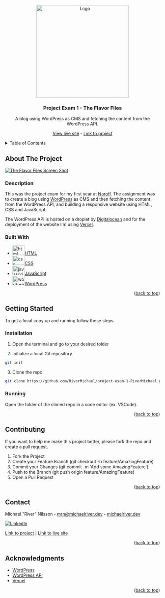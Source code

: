 <a id="readme-top"></a>

<!-- PROJECT LOGO -->
<br />
<div align="center">
  <a href="https://github.com/RiverMichael/project-exam-1-RiverMichael.git">
    <img src="images/logo/color_logo-no_background.png" alt="Logo" width="300" height="">
  </a>

<h3>Project Exam 1 - The Flavor Files</h3>
<p>A blog using WordPress as CMS and fetching the content from the WordPress API.</p>

<a href="https://theflavorfiles.michaelriver.dev">View live site</a> - <a href="https://github.com/RiverMichael/project-exam-1-RiverMichael.git"> Link to project</a>

</div>

<!-- TABLE OF CONTENTS -->
<details>
  <summary>Table of Contents</summary>
  <ol>
    <li>
      <a href="#about-the-project">About The Project</a>
      <ul>
        <li><a href="#description">Description</a>
        <li><a href="#built-with">Built With</a></li>
      </ul>
    </li>
    <li>
      <a href="#getting-started">Getting Started</a>
      <ul>
        <li><a href="#installation">Installation</a></li>
        <li><a href="#running">Running</R></li>
      </ul>
    </li>
    <li><a href="#contributing">Contributing</a></li>
    <li><a href="#contact">Contact</a></li>
    <li><a href="#acknowledgments">Acknowledgments</a></li>
  </ol>
</details>

<!-- ABOUT THE PROJECT -->

## About The Project

[![The Flavor Files Screen Shot][product-screenshot]][live-site]

### Description

This was the project exam for my first year at [Noroff](https://www.noroff.no). The assignment was to create a blog using [WordPress](https://www.wordpress.org) as CMS and then fetching the content from the WordPress API, and building a responsive website using HTML, CSS and JavaScript.

The WordPress API is hosted on a droplet by [Digitalocean](https://www.digitalocean.com) and for the deployment of the website I'm using [Vercel](https://www.vercel.com).

### Built With

- <a href="https://developer.mozilla.org/en-US/docs/Web/HTML"><img src="https://raw.githubusercontent.com/rahuldkjain/github-profile-readme-generator/master/src/images/icons/FrontendDevelopment/html.svg" alt="html" height="30" width="40">HTML</a>
- <a href="https://developer.mozilla.org/en-US/docs/Web/CSS" target="_blank"><img src="https://raw.githubusercontent.com/rahuldkjain/github-profile-readme-generator/master/src/images/icons/FrontendDevelopment/css.svg" alt="css" height="30" width="40">CSS</a>
- <a href="https://developer.mozilla.org/en-US/docs/Web/JavaScript" target="_blank"><img src="https://raw.githubusercontent.com/rahuldkjain/github-profile-readme-generator/master/src/images/icons/ProgrammingLanguages/javascript.svg" alt="javascript" height="30" width="40">JavaScript</a>
- <a href="https://www.wordpress.org" target="_blank"><img src="https://raw.githubusercontent.com/rahuldkjain/github-profile-readme-generator/master/src/images/icons/Social/wordpress.svg" alt="wordpress" height="30" width="40">WordPress</a>

<p align="right">(<a href="#readme-top">back to top</a>)</p>

<!-- GETTING STARTED -->

## Getting Started

To get a local copy up and running follow these steps.

<!-- INSTALLATION -->

### Installation

1. Open the terminal and go to your desired folder

2. Initialize a local Git repository

```sh
git init
```

3. Clone the repo:

```sh
git clone https://github.com/RiverMichael/project-exam-1-RiverMichael.git
```

### Running

Open the folder of the cloned repo in a code editor (ex. VSCode).

<p align="right">(<a href="#readme-top">back to top</a>)</p>

<!-- CONTRIBUTING -->

## Contributing

If you want to help me make this project better, please fork the repo and create a pull request.

1. Fork the Project
2. Create your Feature Branch (git checkout -b feature/AmazingFeature)
3. Commit your Changes (git commit -m 'Add some AmazingFeature')
4. Push to the Branch (git push origin feature/AmazingFeature)
5. Open a Pull Request

<p align="right">(<a href="#readme-top">back to top</a>)</p>

<!-- CONTACT -->

## Contact

Michael "River" Nilsson - [mrn@michaelriver.dev](mailto:mrn@michaelriver.dev) - [michaelriver.dev](https://www.michaelriver.dev)

[![LinkedIn][linkedin-shield]][linkedin-url]

[Link to project][github-repo] | [Link to live site][live-site]

<p align="right">(<a href="#readme-top">back to top</a>)</p>

<!-- AACKNOWLEDGMENTS -->

## Acknowledgments

- [WordPress](https://www.wordpress.org)
- [WordPress API](https://developer.wordpress.org/rest-api/)
- [Vercel](https://www.vercel.com)

<p align="right">(<a href="#readme-top">back to top</a>)</p>

<!-- MARKDOWN LINKS & IMAGES -->

[github-repo]: https://github.com/RiverMichael/project-exam-1-RiverMichael.git
[live-site]: https://theflavorfiles.michaelriver.dev
[product-screenshot]: images/screenshot.jpg
[linkedin-shield]: https://img.shields.io/badge/-LinkedIn-black.svg?style=for-the-badge&logo=linkedin&colorB=555
[linkedin-url]: https://www.linkedin.com/in/michaelrivernilsson
